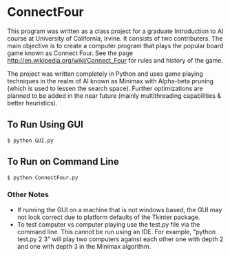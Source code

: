 # ConnectFour
This program was written as a class project for a graduate Introduction to AI
course at University of California, Irvine. It consists of two contributers. The
main objective is to create a computer program that plays the popular board game
known as Connect Four. See the page http://en.wikipedia.org/wiki/Connect_Four
for rules and history of the game. 

The project was written completely in Python and uses game playing techniques in
the realm of AI known as Minimax with Alpha-beta pruning (which is used to
lessen the search space). Further optimizations are planned to be added in the
near future (mainly multithreading capabilities & better heuristics).

## To Run Using GUI
`$ python GUI.py`

## To Run on Command Line
`$ python ConnectFour.py`

### Other Notes
* If running the GUI on a machine that is not windows based, the GUI may not
 look correct due to platform defaults of the Tkinter package.
* To test computer vs computer playing use the test.py file via the command
 line. This cannot be run using an IDE. For example, "python test.py 2 3" will
 play two computers against each other one with depth 2 and one with depth 3 in
 the Minimax algorithm.
